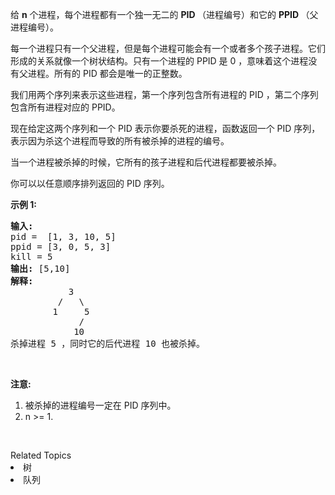 <p>给&nbsp;<strong>n</strong>&nbsp;个进程，每个进程都有一个独一无二的 <strong>PID </strong>（进程编号）和它的&nbsp;<strong>PPID&nbsp;</strong>（父进程编号）。</p>

<p>每一个进程只有一个父进程，但是每个进程可能会有一个或者多个孩子进程。它们形成的关系就像一个树状结构。只有一个进程的 PPID 是 0 ，意味着这个进程没有父进程。所有的 PID 都会是唯一的正整数。</p>

<p>我们用两个序列来表示这些进程，第一个序列包含所有进程的 PID ，第二个序列包含所有进程对应的 PPID。</p>

<p>现在给定这两个序列和一个 PID 表示你要杀死的进程，函数返回一个 PID 序列，表示因为杀这个进程而导致的所有被杀掉的进程的编号。</p>

<p>当一个进程被杀掉的时候，它所有的孩子进程和后代进程都要被杀掉。</p>

<p>你可以以任意顺序排列返回的 PID 序列。</p>

<p><strong>示例 1:</strong></p>

<pre><strong>输入:</strong> 
pid =  [1, 3, 10, 5]
ppid = [3, 0, 5, 3]
kill = 5
<strong>输出:</strong> [5,10]
<strong>解释:</strong> 
           3
         /   \
        1     5
             /
            10
杀掉进程 5 ，同时它的后代进程 10 也被杀掉。
</pre>

<p>&nbsp;</p>

<p><strong>注意:</strong></p>

<ol>
	<li>被杀掉的进程编号一定在&nbsp;PID 序列中。</li>
	<li>n &gt;= 1.</li>
</ol>

<p>&nbsp;</p>
<div><div>Related Topics</div><div><li>树</li><li>队列</li></div></div>
